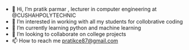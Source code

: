 - 👋 Hi, I’m pratik parmar , lecturer in computer engineering at @CUSHAHPOLYTECHNIC
- 👀 I’m interested in working with all my students for collobrative coding
- 🌱 I’m currently learning python and machine learning 
- 💞️ I’m looking to collaborate on college projects
- 📫 How to reach me pratikce87@gmail.com

<!---
CUSHAHPOLYTECHNIC/CUSHAHPOLYTECHNIC is a ✨ special ✨ repository because its `README.md` (this file) appears on your GitHub profile.
You can click the Preview link to take a look at your changes.
--->
